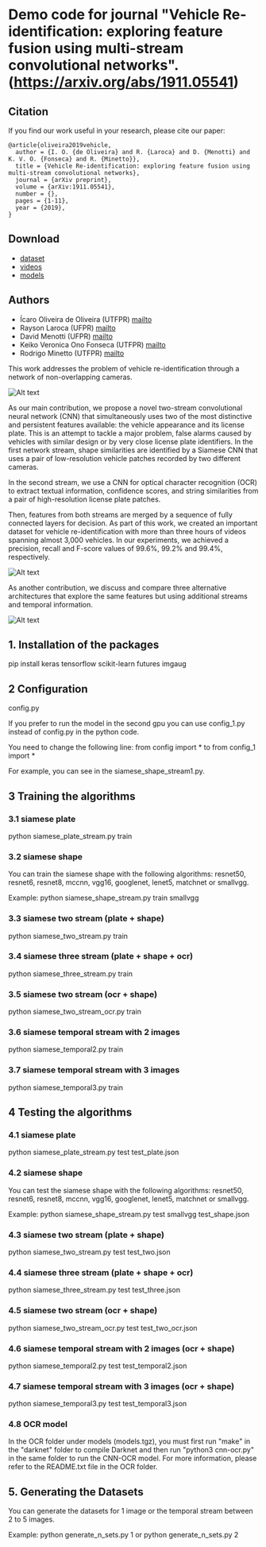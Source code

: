 # Demo code for journal "Vehicle Re-identification: exploring feature fusion using multi-stream convolutional networks". (https://arxiv.org/abs/1911.05541)

## Citation

If you find our work useful in your research, please cite our paper:

	@article{oliveira2019vehicle,
	  author = {I. O. {de Oliveira} and R. {Laroca} and D. {Menotti} and K. V. O. {Fonseca} and R. {Minetto}},
	  title = {Vehicle Re-identification: exploring feature fusion using multi-stream convolutional networks},
	  journal = {arXiv preprint},
	  volume = {arXiv:1911.05541},
	  number = {},
	  pages = {1-11},
	  year = {2019},
	}

## Download
- [dataset](http://www.inf.ufpr.br/vri/databases/vehicle-reid/data.tgz)
- [videos](http://www.inf.ufpr.br/vri/databases/vehicle-reid/videos.tgz)
- [models](http://www.inf.ufpr.br/vri/databases/vehicle-reid/models.tgz)

## Authors

- Ícaro Oliveira de Oliveira (UTFPR) [mailto](mailto:icarofua@gmail.com)
- Rayson Laroca (UFPR) [mailto](mailto:raysonlaroca@gmail.com)
- David Menotti (UFPR) [mailto](mailto:menottid@gmail.com)
- Keiko Veronica Ono Fonseca (UTFPR) [mailto](mailto:keikoveronicaono@gmail.com)
- Rodrigo Minetto (UTFPR) [mailto](mailto:rodrigo.minetto@gmail.com)

This work addresses the problem of vehicle re-identification through a network of non-overlapping cameras. 

![Alt text](fig1.png)

As our main contribution, we propose a novel two-stream convolutional neural network (CNN) that simultaneously uses two of the most distinctive and persistent features available: the vehicle appearance and its license plate. This is an attempt to tackle a major problem, false alarms caused by vehicles with similar design or by very close license plate identifiers.
In the first network stream, shape similarities are identified by a Siamese CNN that uses a pair of low-resolution vehicle patches recorded by two different cameras. 

In the second stream, we use a CNN for optical character recognition (OCR) to extract textual information, confidence scores, and string similarities from a pair of high-resolution license plate patches. 

Then, features from both streams are merged by a sequence of fully connected layers for decision.  As part of this work, we created an important dataset for vehicle re-identification with more than three hours of videos spanning almost 3,000 vehicles. In our experiments, we achieved a precision, recall and F-score values of 99.6%, 99.2% and 99.4%, respectively.

![Alt text](fig2.png)

As another contribution, we discuss and compare three alternative architectures that explore the same features but using additional streams and temporal information.

![Alt text](fig3.png)

## 1. Installation of the packages
pip install keras tensorflow scikit-learn futures imgaug

## 2 Configuration
config.py

If you prefer to run the model in the second gpu you can use config_1.py instead of config.py in the python code.

You need to change the following line:
from config import *
to
from config_1 import *

For example, you can see in the siamese_shape_stream1.py.

## 3 Training the algorithms

### 3.1 siamese plate
python siamese_plate_stream.py train

### 3.2 siamese shape
You can train the siamese shape with the following algorithms: resnet50, resnet6, resnet8, mccnn, vgg16, googlenet, lenet5, matchnet or smallvgg.

Example: python siamese_shape_stream.py train smallvgg

### 3.3 siamese two stream (plate + shape)
python siamese_two_stream.py train

### 3.4 siamese three stream (plate + shape + ocr)
python siamese_three_stream.py train

### 3.5 siamese two stream (ocr + shape)
python siamese_two_stream_ocr.py train

### 3.6 siamese temporal stream with 2 images
python siamese_temporal2.py train

### 3.7 siamese temporal stream with 3 images
python siamese_temporal3.py train

## 4 Testing the algorithms

### 4.1 siamese plate
python siamese_plate_stream.py test test_plate.json

### 4.2 siamese shape
You can test the siamese shape with the following algorithms: resnet50, resnet6, resnet8, mccnn, vgg16, googlenet, lenet5, matchnet or smallvgg.

Example: python siamese_shape_stream.py test smallvgg test_shape.json

### 4.3 siamese two stream (plate + shape)
python siamese_two_stream.py test test_two.json

### 4.4 siamese three stream (plate + shape + ocr)
python siamese_three_stream.py test test_three.json

### 4.5 siamese two stream (ocr + shape)
python siamese_two_stream_ocr.py test test_two_ocr.json

### 4.6 siamese temporal stream with 2 images (ocr + shape)
python siamese_temporal2.py test test_temporal2.json

### 4.7 siamese temporal stream with 3 images (ocr + shape)
python siamese_temporal3.py test test_temporal3.json

### 4.8 OCR model

In the OCR folder under models (models.tgz), you must first run "make" in the "darknet" folder 
to compile Darknet and then run "python3 cnn-ocr.py" in the same folder to run the CNN-OCR 
model.
For more information, please refer to the README.txt file in the OCR folder.

## 5. Generating the Datasets
You can generate the datasets for 1 image or the temporal stream between 2 to 5 images.

Example: python generate_n_sets.py 1
or
python generate_n_sets.py 2


